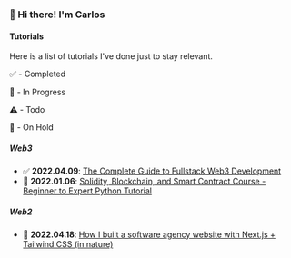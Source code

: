 ### 🍕 Hi there! I'm Carlos

#### Tutorials
Here is a list of tutorials I've done just to stay relevant.

✅ - Completed

🚧 - In Progress

⚠️ - Todo

🛑 - On Hold

##### Web3
* ✅ **2022.04.09**: [The Complete Guide to Fullstack Web3 Development](https://github.com/caestrada/The-Complete-Guide-to-Full-Stack-Web3-Development)
* 🛑 **2022.01.06**: [Solidity, Blockchain, and Smart Contract Course - Beginner to Expert Python Tutorial]()

##### Web2
* 🚧 **2022.04.18**: [How I built a software agency website with Next.js + Tailwind CSS (in nature)](https://github.com/caestrada/2022.04.18_margelo-website)

